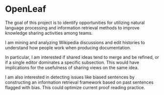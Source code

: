 # OpenLeaf

The goal of this project is to identify opportunities for utilizing natural language processing and information retrieval methods to improve knowledge sharing activities among teams.

I am mining and analyzing Wikipedia discussions and edit histories to understand how people work when producing documentation. 

In particular, I am interested if shared ideas tend to merge and be refined, or if a single editor dominates a specific subsection. This would have implications for the usefulness of sharing views on the same idea.

I am also interested in detecting issues like biased sentences by constructing an information retrieval framework based on past sentences flagged with bias. This could optimize current proof reading practice.
